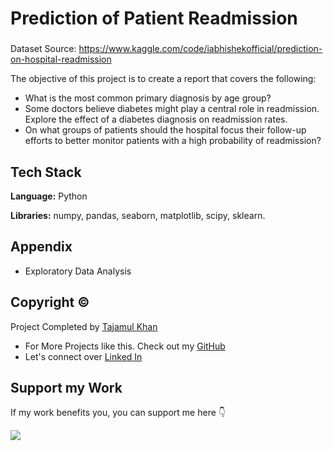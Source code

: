 # Prediction of Patient Readmission

###

Dataset Source: https://www.kaggle.com/code/iabhishekofficial/prediction-on-hospital-readmission

The objective of this project is to create a report that covers the following:

* What is the most common primary diagnosis by age group?
* Some doctors believe diabetes might play a central role in readmission. Explore the effect of a diabetes diagnosis on readmission rates.
* On what groups of patients should the hospital focus their follow-up efforts to better monitor patients with a high probability of readmission?
## Tech Stack

**Language:** Python

**Libraries:** numpy, pandas, seaborn, matplotlib, scipy, sklearn.

## Appendix

* Exploratory Data Analysis

## Copyright ©

Project Completed by [Tajamul Khan](https://github.com/tajamulk2)
* For More Projects like this. Check out my [GitHub](https://github.com/tajamulk2)
* Let's connect over [Linked In](https://www.linkedin.com/in/tajamulk2/)

## Support my Work

If my work benefits you, you can support me here 👇 

<a href="https://www.buymeacoffee.com/tajamulk2"><img src="https://img.buymeacoffee.com/button-api/?text=Buy me a Coffee&emoji=&slug=tajamulk2&button_colour=ffdd00&font_colour=000000&font_family=Bree&outline_colour=000000&coffee_colour=ffffff" /></a>  

